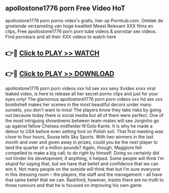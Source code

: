## apollostone1776 porn Free Video HoT 

apollostone1776 porn porno video's gratis, hier op Pornhub.com. Ontdek de groeiende verzameling van hoge kwaliteit Meest Relevant XXX films en clips,
Free apollostone1776 porn porn tube videos & pornstar sex videos. Find pornstars and all their XXX videos to watch here


## 👉🔴 [Click to PLAY >> WATCH](http://us.freeplayer.one?title=apollostone1776_porn&ref=16D)

## 👉🔴 [Click to PLAY >> DOWNLOAD](http://us.freeplayer.one?title=apollostone1776_porn&ref=16D)


apollostone1776 porn porn videos xxx hd sex xxx sexy Xvideo xnxx viral leaked video, is here to release all her secret porno clips and just for your eyes only! The glamorous apollostone1776 porn porn videos xxx hd sex xxx bombshell makes her scenes in the most beautiful decors under many sunsets, you don't want to miss! The players know they take risks by going out because today there is social media but all of them were perfect. One of the most intriguing showdowns between team-mates will see Jorginho go up against fellow Chelsea midfielder N'Golo Kante. It is why he made a detour to USA before even setting foot on Polish soil. That first meeting was close to four hours, Sousa tells Sky Sports. With two winners in the last month and over and given away in prizes, could you be the next player to land the quarter of a million pounds? Again, though, Maggiore felt compelled to make a big call; to do right by himself. Doing so certainly did not hinder his development; if anything, it helped. Some people will think I’m stupid for saying that, but we have that belief and confidence that we can win it. Not many people on the outside will think that but I’m sure everyone in this dressing room – the players, the staff and the management – all have that same belief that we can. Rashford, however, insists there are no truth to those rumours and that he is focused on improving his own game.